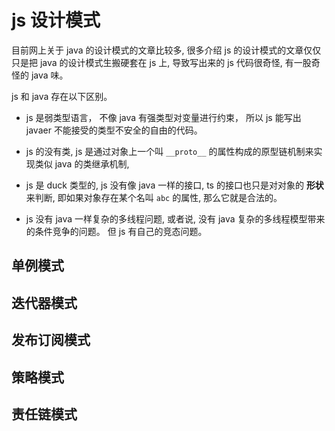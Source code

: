 # js 设计模式

  目前网上关于 java 的设计模式的文章比较多,
很多介绍 js 的设计模式的文章仅仅只是把 java
的设计模式生搬硬套在 js 上,
导致写出来的 js 代码很奇怪, 有一股奇怪的 java 味。

js 和 java 存在以下区别。

- js 是弱类型语言， 不像 java 有强类型对变量进行约束，
所以 js 能写出 javaer 不能接受的类型不安全的自由的代码。

- js 的没有类, js 是通过对象上一个叫 `__proto__`
的属性构成的原型链机制来实现类似 java 的类继承机制,

- js 是 duck 类型的, js 没有像 java 一样的接口,
ts 的接口也只是对对象的 __形状__ 来判断,
即如果对象存在某个名叫 `abc` 的属性, 那么它就是合法的。

- js 没有 java 一样复杂的多线程问题, 或者说,
没有 java 复杂的多线程模型带来的条件竞争的问题。
但 js 有自己的竞态问题。

<!-- 综上所述, js 的设计模式和 java 的一些设计模式会存在一些区别 -->

## 单例模式

## 迭代器模式

## 发布订阅模式

## 策略模式

## 责任链模式
